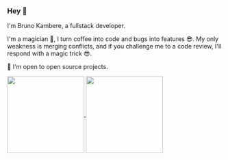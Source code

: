 ### Hey 👋

I'm Bruno Kambere, a fullstack developer.

I'm a magician 🤗, I turn coffee into code and bugs into features 😎. 
My only weakness is merging conflicts, and if you challenge me to a code review, I'll respond with a magic trick 😎.

🙌 I'm open to open source projects.


<a href="#">
  <img height=180 align="center" src="https://github-readme-stats-kamberebr.vercel.app/api?username=kambereBr&show_icons=true&theme=radical" />
</a>
<a href="#">  
  <img height=180 align="center" src="https://github-readme-stats-kamberebr.vercel.app/api/top-langs?username=kambereBr&show_icons=true&theme=radical&layout=compact&langs_count=8&card_width=320" />
</a>

